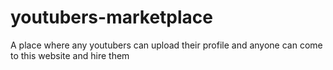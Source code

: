 # youtubers-marketplace
A place where any youtubers can upload their profile and anyone can come to this website and hire them

